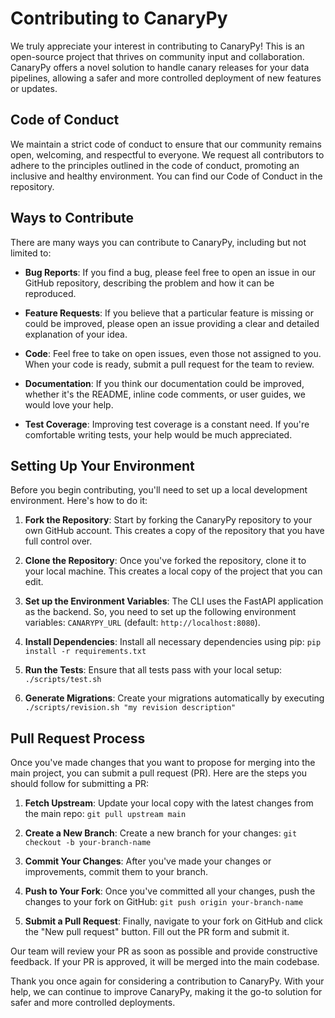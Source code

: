 # Contributing to CanaryPy

We truly appreciate your interest in contributing to CanaryPy! This is an open-source project that thrives on community input and collaboration. CanaryPy offers a novel solution to handle canary releases for your data pipelines, allowing a safer and more controlled deployment of new features or updates.

## Code of Conduct

We maintain a strict code of conduct to ensure that our community remains open, welcoming, and respectful to everyone. We request all contributors to adhere to the principles outlined in the code of conduct, promoting an inclusive and healthy environment. You can find our Code of Conduct in the repository.

## Ways to Contribute

There are many ways you can contribute to CanaryPy, including but not limited to:

- **Bug Reports**: If you find a bug, please feel free to open an issue in our GitHub repository, describing the problem and how it can be reproduced.

- **Feature Requests**: If you believe that a particular feature is missing or could be improved, please open an issue providing a clear and detailed explanation of your idea.

- **Code**: Feel free to take on open issues, even those not assigned to you. When your code is ready, submit a pull request for the team to review. 

- **Documentation**: If you think our documentation could be improved, whether it's the README, inline code comments, or user guides, we would love your help.

- **Test Coverage**: Improving test coverage is a constant need. If you're comfortable writing tests, your help would be much appreciated.

## Setting Up Your Environment

Before you begin contributing, you'll need to set up a local development environment. Here's how to do it:

1. **Fork the Repository**: Start by forking the CanaryPy repository to your own GitHub account. This creates a copy of the repository that you have full control over.

2. **Clone the Repository**: Once you've forked the repository, clone it to your local machine. This creates a local copy of the project that you can edit.

3. **Set up the Environment Variables**: The CLI uses the FastAPI application as the backend. So, you need to set up the following environment variables: `CANARYPY_URL` (default: `http://localhost:8080`).

4. **Install Dependencies**: Install all necessary dependencies using pip: `pip install -r requirements.txt`

5. **Run the Tests**: Ensure that all tests pass with your local setup: `./scripts/test.sh`

6. **Generate Migrations**: Create your migrations automatically by executing `./scripts/revision.sh "my revision description"`

## Pull Request Process

Once you've made changes that you want to propose for merging into the main project, you can submit a pull request (PR). Here are the steps you should follow for submitting a PR:

1. **Fetch Upstream**: Update your local copy with the latest changes from the main repo: `git pull upstream main`

2. **Create a New Branch**: Create a new branch for your changes: `git checkout -b your-branch-name`

3. **Commit Your Changes**: After you've made your changes or improvements, commit them to your branch.

4. **Push to Your Fork**: Once you've committed all your changes, push the changes to your fork on GitHub: `git push origin your-branch-name`

5. **Submit a Pull Request**: Finally, navigate to your fork on GitHub and click the "New pull request" button. Fill out the PR form and submit it.

Our team will review your PR as soon as possible and provide constructive feedback. If your PR is approved, it will be merged into the main codebase.

Thank you once again for considering a contribution to CanaryPy. With your help, we can continue to improve CanaryPy, making it the go-to solution for safer and more controlled deployments.
